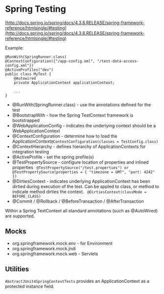 Spring Testing
==============

[http://docs.spring.io/spring/docs/4.3.8.RELEASE/spring-framework-reference/htmlsingle/#testing](http://docs.spring.io/spring/docs/4.3.8.RELEASE/spring-framework-reference/htmlsingle/#testing)

Example:

```
@RunWith(SpringRunner.class)
@ContextConfiguration({"/app-config.xml", "/test-data-access-config.xml"})
@ActiveProfiles("dev")
public class MyTest {
    @Autowired
    private ApplicationContext applicationContext;

    ...
}
```

-	@RunWith(SpringRunner.class) - use the annotations defined for the test
-	@BootstrapWith - how the Spring TestContext framework is bootstrapped
-	@WebApplicationConfig - indicates the underlying context should be a WebApplicationContext
-	@ContextConfiguration - determine how to load the ApplicationContext`
	@ContextConfiguration(classes = TestConfig.class)
	`
-	@ContextHierarchy - defines hierarchy of ApplicationContexts for integration testing
-	@ActiveProfile - set the spring profile(s)
-	@TestPropertySource - configure location of properties and inlined properties `
	@TestPropertySource("/test.properties")
	or
	@TestPropertySource(properties = { "timezone = GMT", "port: 4242" })`
-	@DirtiesContext - indicates underlying ApplicationContext has been dirtied during execution of the test. Can be appled to class, or method to indicate method dirties the context. `
	@DirtiesContext(classMode = BEFORE_CLASS)`
-	@Commit / @Rollback / @BeforeTransaction / @AfterTransaction

Within a Spring TextContext all standard annotations (such as @AutoWired) are supported.

Mocks
-----

-	org.springframework.mock.env - for Environment
-	org.springframework.mock.jndi
-	org.springframework.mock.web - Servlets

Utilities
---------

`AbstractJUnit4SpringContextTests` provides an ApplicationContext as a protected instance field.
